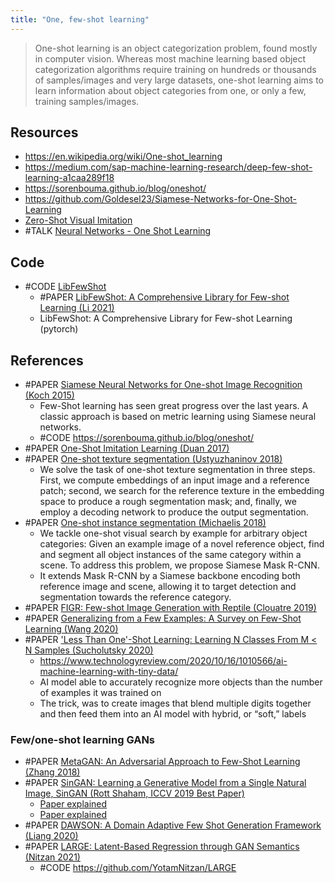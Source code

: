 ```yaml
---
title: "One, few-shot learning"
---
```


> One-shot learning is an object categorization problem, found mostly in computer vision. Whereas most machine learning based object categorization algorithms require training on hundreds or thousands of samples/images and very large datasets, one-shot learning aims to learn information about object categories from one, or only a few, training samples/images.

## Resources
- https://en.wikipedia.org/wiki/One-shot_learning
- https://medium.com/sap-machine-learning-research/deep-few-shot-learning-a1caa289f18
- https://sorenbouma.github.io/blog/oneshot/
- https://github.com/Goldesel23/Siamese-Networks-for-One-Shot-Learning
- [Zero-Shot Visual Imitation](https://pathak22.github.io/zeroshot-imitation/)
- #TALK [Neural Networks - One Shot Learning](https://www.youtube.com/watch?v=r8LLorRACPM)


## Code
- #CODE [LibFewShot](https://github.com/rl-vig/libfewshot)
	- #PAPER [LibFewShot: A Comprehensive Library for Few-shot Learning (Li 2021)](https://arxiv.org/abs/2109.04898)
	- LibFewShot: A Comprehensive Library for Few-shot Learning (pytorch)

## References
- #PAPER [Siamese Neural Networks for One-shot Image Recognition (Koch 2015)](http://www.cs.cmu.edu/~rsalakhu/papers/oneshot1.pdf)
	- Few-Shot learning has seen great progress over the last years. A classic approach is based on metric learning using Siamese neural networks.
	- #CODE https://sorenbouma.github.io/blog/oneshot/
- #PAPER [One-Shot Imitation Learning (Duan 2017)](https://arxiv.org/abs/1703.07326)
- #PAPER [One-shot texture segmentation (Ustyuzhaninov 2018)](https://arxiv.org/abs/1807.02654)
	- We solve the task of one-shot texture segmentation in three steps. First, we compute embeddings of an input image and a reference patch; second, we search for the reference texture in the embedding space to produce a rough segmentation mask; and, finally, we employ a decoding network to produce the output segmentation.
- #PAPER [One-shot instance segmentation (Michaelis 2018)](https://arxiv.org/abs/1811.11507 )
	- We tackle one-shot visual search by example for arbitrary object categories: Given an example image of a novel reference object, find and segment all object instances of the same category within a scene. To address this problem, we propose Siamese Mask R-CNN. 
	- It extends Mask R-CNN by a Siamese backbone encoding both reference image and scene, allowing it to target detection and segmentation towards the reference category.
- #PAPER [FIGR: Few-shot Image Generation with Reptile (Clouatre 2019)](https://arxiv.org/abs/1901.02199)
- #PAPER [Generalizing from a Few Examples: A Survey on Few-Shot Learning (Wang 2020)](https://arxiv.org/abs/1904.05046)
- #PAPER ['Less Than One'-Shot Learning: Learning N Classes From M < N Samples (Sucholutsky 2020)](https://arxiv.org/abs/2009.08449)
	- https://www.technologyreview.com/2020/10/16/1010566/ai-machine-learning-with-tiny-data/
	- AI model able to accurately recognize more objects than the number of examples it was trained on
	- The trick, was to create images that blend multiple digits together and then feed them into an AI model with hybrid, or “soft,” labels


### Few/one-shot learning GANs 
- #PAPER [MetaGAN: An Adversarial Approach to Few-Shot Learning (Zhang 2018)](https://papers.nips.cc/paper/7504-metagan-an-adversarial-approach-to-few-shot-learning)
- #PAPER [SinGAN: Learning a Generative Model from a Single Natural Image, SinGAN (Rott Shaham, ICCV 2019 Best Paper)](https://arxiv.org/abs/1905.01164 )
	- [ Paper explained](https://www.youtube.com/watch?v=-f8sz8AExdc )
	- [ Paper explained](https://www.youtube.com/watch?v=Xc9Rkbg6IZA)
- #PAPER [DAWSON: A Domain Adaptive Few Shot Generation Framework (Liang 2020)](https://arxiv.org/abs/2001.00576)
- #PAPER [LARGE: Latent-Based Regression through GAN Semantics (Nitzan 2021)](https://arxiv.org/abs/2107.11186)
	- #CODE https://github.com/YotamNitzan/LARGE
